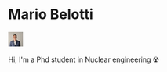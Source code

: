 # Mario Belotti

<img src="./assets/io.jpg" alt="drawing" width="30"/>

Hi,
I'm a Phd student in Nuclear engineering ☢️
